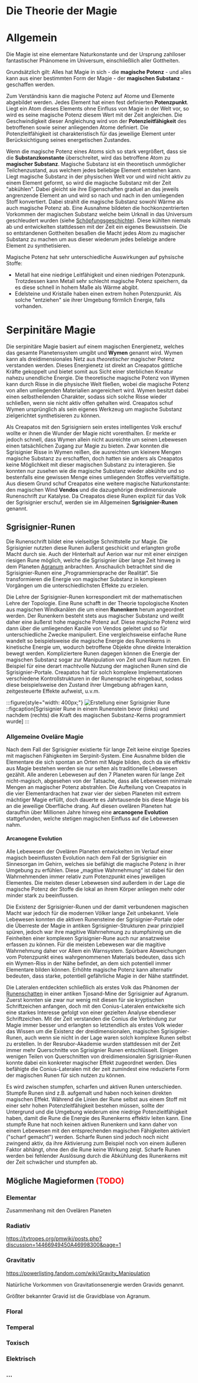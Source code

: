 # Die Theorie der Magie

# Allgemein

Die Magie ist eine elementare Naturkonstante und der Ursprung zahlloser fantastischer Phänomene im Universum, einschließlich aller Gottheiten. 

Grundsätzlich gilt: Alles hat Magie in sich - die **magische Potenz** - und alles kann aus einer bestimmten Form der Magie - der **magischen Substanz** - geschaffen werden. 

Zum Verständnis kann die magische Potenz auf Atome und Elemente abgebildet werden. Jedes Element hat einen fest definierten **Potenzpunkt**. 
Liegt ein Atom dieses Elements ohne Einfluss von Magie in der Welt vor, so wird es seine magische Potenz diesem Wert mit der Zeit angleichen. 
Die Geschwindigkeit dieser Angleichung wird von der **Potenzleitfähigkeit** des betroffenen sowie seiner anliegenden Atome definiert. 
Die Potenzleitfähigkeit ist charakteristisch für das jeweilige Element unter Berücksichtigung seines energetischen Zustandes. 

Wenn die magische Potenz eines Atoms sich so stark vergrößert, dass sie die **Substanzkonstante** überschreitet, wird das betroffene Atom zu **magischer Substanz**. 
Magische Substanz ist ein theoretisch unmöglicher Teilchenzustand, aus welchem jedes beliebige Element entstehen kann. 
Liegt magische Substanz in der physischen Welt vor und wird nicht aktiv zu einem Element geformt, so wird die magische Substanz mit der Zeit "abkühlen". 
Dabei gleicht sie ihre Eigenschaften graduel an das jeweils angrenzende Element an und wird so nach und nach in den umliegenden Stoff konvertiert. 
Dabei strahlt die magische Substanz sowohl Wärme als auch magische Potenz ab. 
Eine Ausnahme bildeten die hochkonzentrierten Vorkommen der magischen Substanz welche beim Urknall in das Universum geschleudert wurden (siehe [Schöpfungsgeschichte](../Schoepfungsgeschichte.md#die-gottheiten)). 
Diese kühlten niemals ab und entwickelten stattdessen mit der Zeit ein eigenes Bewusstsein. Die so entstandenen Gottheiten besaßen die Macht jedes Atom zu magischer Substanz zu machen um aus dieser wiederum jedes beliebige andere Element zu synthetisieren. 

Magische Potenz hat sehr unterschiedliche Auswirkungen auf pyhsische Stoffe:
* Metall hat eine niedrige Leitfähigkeit und einen niedrigen Potenzpunk. Trotzdessen kann Metall sehr schlecht magische Potenz speichern, da es diese schnell in hohem Maße als Wärme abgibt.
* Edelsteine und Kristalle haben einen extrem hohen Potenzpunkt. Als solche "entziehen" sie ihrer Umgebung förmlich Energie, falls vorhanden. 

# Serpinitäre Magie

Die serpinitäre Magie basiert auf einem magischen Energienetz, welches das gesamte Planetensystem umgibt und **Wymen** genannt wird.
Wymen kann als dreidimensionales Netz aus *theoretischer* magischer Potenz verstanden werden. 
Dieses Energienetz ist direkt an Creapatos göttliche Kräfte gekoppelt und bietet somit aus Sicht einer sterblichen Kreatur nahezu unendliche Energie. 
Die theoretische magische Potenz von Wymen kann durch Risse in die physische Welt fließen, wobei die magische Potenz von allen umliegenden Materialien angereichert wird. 
Wymen besitzt dabei einen selbstheilenden Charakter, sodass sich solche Risse wieder schließen, wenn sie nicht aktiv offen gehalten wird. Creapatos schuf Wymen ursprünglich als sein eigenes Werkzeug um magische Substanz zielgerichtet synthetisieren zu können.

Als Creapatos mit den Sgrisigniern sein erstes intelligentes Volk erschuf wollte er ihnen die Wunder der Magie nicht vorenthalten. 
Er merkte er jedoch schnell, dass Wymen allein nicht ausreichte um seinen Lebewesen einen tatsächlichen Zugang zur Magie zu bieten. 
Zwar konnten die Sgrisignier Risse in Wymen reißen, die ausreichten um kleinere Mengen magische Substanz zu erschaffen, doch hatten sie anders als Creapatos keine Möglichkeit mit dieser magischen Substanz zu interagieren. 
Sie konnten nur zusehen wie die magische Substanz wieder abkühlte und so bestenfalls eine gewissen Menge eines umliegenden Stoffes vervielfältigte. Aus diesem Grund schuf Creapatos eine weitere magische Naturkonstante: den magischen Wind **Vendos** und die dazugehörige dreidimensionale Runenschrift zur Katalyse. 
Da Creapatos diese Runen explizit für das Volk der Sgrisignier erschuf, werden sie im Allgemeinen **Sgrisignier-Runen** genannt. 

## Sgrisignier-Runen

Die Runenschrift bildet eine vielseitige Schnittstelle zur Magie. Die Sgrisignier nutzten diese Runen äußerst geschickt und erlangten große Macht durch sie. 
Auch der Hinterhalt auf Aerion war nur mit einer einzigen riesigen Rune möglich, welche die Sgrisignier über lange Zeit hinweg in dem Planeten [Agranum](../../Himmelskoerper/Agranum/index.md) anbrachten. 
Anschaulich betrachtet sind die Sgrisignier-Runen eine „Programmiersprache der Realität“. 
Sie transformieren die Energie von magischer Substanz in komplexen Vorgängen um die unterschiedlichsten Effekte zu erzielen. 

Die Lehre der Sgrisignier-Runen korrespondiert mit der mathematischen Lehre der Topologie. 
Eine Rune schafft in der Theorie topologische Knoten aus magischen Windkanälen die um einen **Runenkern** herum angeordnet werden. 
Der Runenkern besteht stets aus magischer Substanz und weißt daher eine äußerst hohe magische Potenz auf. 
Diese magische Potenz wird dann über die umliegenden Kanäle von Vendos geleitet und so für unterschiedliche Zwecke manipuliert. 
Eine vergleichsweise einfache Rune wandelt so beispielsweise die magische Energie des Runenkerns in kinetische Energie um, wodurch betroffene Objekte ohne direkte Interaktion bewegt werden. 
Kompliziertere Runen dagegen können die Energie der magischen Substanz sogar zur Manipulation von Zeit und Raum nutzen. 
Ein Beispiel für eine derart machtvolle Nutzung der magischen Runen sind die Sgrisignier-Portale. 
Creapatos hat für solch komplexe Implementationen verschiedene Kontrollstrukturen in der Runensprache eingebaut, sodass diese beispielsweise den Zustand ihrer Umgebung abfragen kann, zeitgesteuerte Effekte aufweist, u.v.m. 

:::figure{style="width: 400px;"}
![Erstellung einer Sgrisignier Rune](./images/Sgrisignier-Rune_Programmierung_komplex.png)
::figcaption[Sgrisignier Rune in einem Runenstein bevor (links) und nachdem (rechts) die Kraft des magischen Substanz-Kerns programmiert wurde]
:::

### Allgemeine Oveläre Magie

Nach dem Fall der Sgrisignier existierte für lange Zeit keine einzige Spezies mit magischen Fähigkeiten im Serpinit-System. 
Eine Ausnahme bilden die Elementare die sich spontan an Orten mit Magie bilden, doch da sie effektiv aus Magie bestehen werden sie nur selten als traditionelle Lebewesen gezählt. 
Alle anderen Lebewesen auf den 7 Planeten waren für lange Zeit nicht-magisch, abgesehen von der Tatsache, dass alle Lebewesen minimale Mengen an magischer Potenz abstrahlen. 
Die Aufteilung von Creapatos in die vier Elementardrachen hat zwar vier der sieben Planeten mit extrem mächtiger Magie erfüllt, doch dauerte es Jahrtausende bis diese Magie bis an die jeweilige Oberfläche drang. 
Auf diesen ovelären Planeten hat daraufhin über Millionen Jahre hinweg eine **arcanogene Evolution** stattgefunden, welche stetigen magischen Einfluss auf die Lebewesen nahm. 

#### Arcanogene Evolution

Alle Lebewesen der Ovelären Planeten entwickelten im Verlauf einer magisch beeinflussten Evolution nach dem Fall der Sgrisignier ein Sinnesorgan im Gehirn, welches sie befähigt die magische Potenz in ihrer Umgebung zu erfühlen. 
Diese „magitive Wahrnehmung“ ist dabei für den Wahrnehmenden immer relativ zum Potenzpunkt eines jeweiligen Elementes. 
Die meisten dieser Lebewesen sind außerdem in der Lage die magische Potenz der Stoffe die lokal an ihrem Körper anliegen mehr oder minder stark zu beeinflussen.

Die Existenz der Sgrisignier-Runen und der damit verbundenen magischen Macht war jedoch für die modernen Völker lange Zeit unbekannt. 
Viele Lebewesen konnten die aktiven Runensteine der Sgrisignier-Portale oder die Überreste der Magie in antiken Sgrisignier-Strukturen zwar prinzipiell spüren, jedoch war ihre magitive Wahrnehmung zu stumpfsinnig um die Feinheiten einer komplexen Sgrisignier-Rune auch nur ansatzweise erfassen zu können. 
Für die meisten Lebewesen war die magitive Wahrnehmung daher vor Allem ein Warnsystem. 
Spürbare Abweichungen vom Potenzpunkt eines wahrgenommenen Materials bedeuten, dass sich ein Wymen-Riss in der Nähe befindet, an dem sich potentiell immer Elementare bilden können. 
Erhöhte magische Potenz kann alternativ bedeuten, dass starke, potentiell gefährliche Magie in der Nähe stattfindet.

Die Lateralen entdeckten schließlich als erstes Volk das Phänomen der [Runenschatten](./Tjosand.md#magische-eigenschaften) in einer antiken Tjosand-Mine der Sgrisignier auf Agranum. 
Zuerst konnten sie zwar nur wenig mit diesen für sie kryptischen Schriftzeichen anfangen, doch mit den Conius-Lateralen entwickelte sich eine starkes Interesse gefolgt von einer gezielten Analyse ebendieser Schriftzeichen. 
Mit der Zeit verstanden die Conius die Verbindung zur Magie immer besser und erlangten so letztendlich als erstes Volk wieder das Wissen um die Existenz der dreidimensionalen, magischen Sgrisignier-Runen, auch wenn sie nicht in der Lage waren solch komplexe Runen selbst zu erstellen. 
In der Resrubor-Akademie wurden stattdessen mit der Zeit immer mehr Querschnitte von Sgrisignier Runen entschlüsselt. 
Einigen wenigen Teilen von Querschnitten von dreidimensionalen Sgrisignier-Runen konnte dabei ein konkreter magischer Effekt zugeordnet werden. 
Dies befähigte die Conius-Lateralen mit der zeit zumindest eine reduzierte Form der magischen Runen für sich nutzen zu können. 

Es wird zwischen stumpfen, scharfen und aktiven Runen unterschieden. 
Stumpfe Runen sind z.B. aufgemalt und haben noch keinen direkten magischen Effekt. 
Während die Linien der Rune selbst aus einem Stoff mit einer sehr hohen Potenzleitfähigkeit bestehen müssen, sollte der Untergrund und die Umgebung wiederum eine niedrige Potenzleitfähigkeit haben, damit die Rune die Energie des Runenkerns effektiv leiten kann. 
Eine stumpfe Rune hat noch keinen aktiven Runenkern und kann daher von einem Lebewesen mit den entsprechenden magischen Fähigkeiten aktiviert ("scharf gemacht") werden. 
Scharfe Runen sind jedoch noch nicht zwingend aktiv, da ihre Aktivierung zum Beispiel noch von einem äußeren Faktor abhängt, ohne den die Rune keine Wirkung zeigt. 
Scharfe Runen werden bei fehlender Auslösung durch die Abkühlung des Runenkerns mit der Zeit schwächer und stumpfen ab. 


## Mögliche Magieformen <span style="color: red;">(TODO)</span>

### Elementar

Zusammenhang mit den Ovelären Planeten

### Radiativ

https://tvtropes.org/pmwiki/posts.php?discussion=14466949450A46998300&page=1

### Gravitativ

https://powerlisting.fandom.com/wiki/Gravity_Manipulation

Natürliche Vorkommen von Gravitationsenergie werden Gravids genannt.

Größter bekannter Gravid ist die Gravidblase von Agranum.

### Floral

### Temperal

### Toxisch

### Elektrisch

### ...